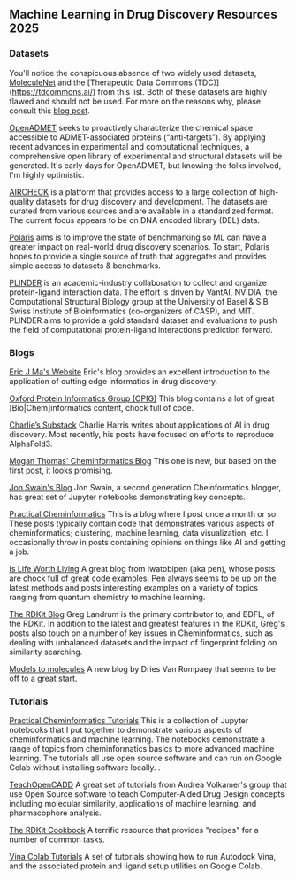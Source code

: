 ## Machine Learning in Drug Discovery Resources 2025

### Datasets

You'll notice the conspicuous absence of two widely used datasets, [MoleculeNet](https://moleculenet.org/) and the [Therapeutic Data Commons (TDC)]
(https://tdcommons.ai/) from this list.  Both of these datasets are highly flawed and should not be used.  For more on the reasons why, please
consult this [blog post](https://practicalcheminformatics.blogspot.com/2023/08/we-need-better-benchmarks-for-machine.html). 

[OpenADMET](https://openadmet.org) seeks to proactively characterize the chemical space accessible to
ADMET-associated proteins (“anti-targets”). By applying recent advances in experimental and computational techniques, a
comprehensive open library of experimental and structural datasets will be generated. It's early days for OpenADMET, but
knowing the folks involved, I'm highly optimistic. 

[AIRCHECK](https://aircheck.ai) is a platform that provides access to a large collection of high-quality datasets for drug discovery and
development. The datasets are curated from various sources and are available in a standardized format. The current
focus appears to be on DNA encoded library (DEL) data.

[Polaris](https://polarishub.io) aims is to improve the state of benchmarking so ML can have a greater impact on real-world drug discovery
scenarios. To start, Polaris hopes to provide a single source of truth that aggregates and provides simple access to
datasets & benchmarks.

[PLINDER](https://plinder.sh) is an academic-industry collaboration to collect and organize protein-ligand interaction data. The effort is
driven by VantAI, NVIDIA, the Computational Structural Biology group at the University of Basel & SIB Swiss Institute
of Bioinformatics (co-organizers of CASP), and MIT. PLINDER aims to provide a gold standard dataset and evaluations
to push the field of computational protein-ligand interactions prediction forward.

### Blogs

[Eric J Ma's Website](https://ericmjl.github.io/)
Eric's blog provides an excellent introduction to the application of cutting edge informatics in drug discovery.

[Oxford Protein Informatics Group (OPIG)](https://www.blopig.com/blog)
This blog contains a lot of great [Bio|Chem]informatics content, chock full of code. 

[Charlie’s Substack](https://harrisbio.substack.com/)
Charlie Harris writes about applications of AI in drug discovery. Most recently, his posts have focused on efforts
to reproduce AlphaFold3.

[Mogan Thomas' Cheminformatics Blog](https://cheminformantics.blogspot.com/)
This one is new, but based on the first post, it looks promising. 

[Jon Swain's Blog](https://jonswain.github.io/)
Jon Swain, a second generation Cheinformatics blogger, has great set of Jupyter notebooks demonstrating key concepts. 

[Practical Cheminformatics](https://practicalcheminformatics.blogspot.com/)
This is a blog where I post once a month or so. These posts typically contain code that demonstrates various aspects
of cheminformatics; clustering, machine learning, data visualization, etc. I occasionally throw in posts containing
opinions on things like AI and getting a job.

[Is Life Worth Living](https://iwatobipen.wordpress.com/)
A great blog from Iwatobipen (aka pen), whose posts are
chock full of great code examples. Pen always seems to be up on the latest methods and posts interesting examples on a
variety of topics ranging from quantum chemistry to machine learning.

[The RDKit Blog](http://rdkit.blogspot.com/)
Greg Landrum is the primary contributor to, and BDFL, of the RDKit. In
addition to the latest and greatest features in the RDKit, Greg's posts also touch on a number of key issues in
Cheminformatics, such as dealing with unbalanced datasets and the impact of fingerprint folding on similarity searching.

[Models to molecules](https://driesvr.github.io/)
A new blog by Dries Van Rompaey that seems to be off to a great start. 

### Tutorials

[Practical Cheminformatics Tutorials](https://github.com/PatWalters/practical_cheminformatics_tutorials)
This is a collection of Jupyter notebooks that I put together to demonstrate various aspects of cheminformatics and
machine learning. The notebooks demonstrate a range of topics from cheminformatics basics to more advanced
machine learning. The tutorials all use open source software and can run on Google Colab without installing software
locally. .

[TeachOpenCADD](https://github.com/volkamerlab/TeachOpenCADD)
A great set of tutorials from Andrea Volkamer's group that use Open Source software to teach Computer-Aided Drug Design concepts including molecular similarity, applications of machine learning, and pharmacophore analysis.

[The RDKit Cookbook](https://www.rdkit.org/docs/Cookbook.html)
A terrific resource that provides "recipes" for a number of common tasks.

[Vina Colab Tutorials](https://autodock-vina.readthedocs.io/en/latest/colab_examples.html)
A set of tutorials showing how to run Autodock Vina, and the associated protein and ligand setup utilities on Google Colab. 